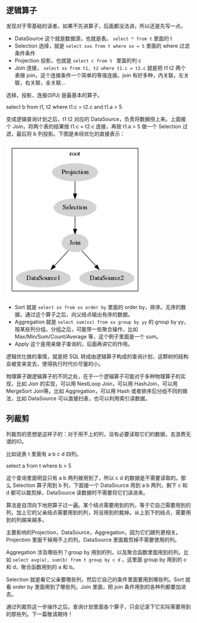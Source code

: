 ## 逻辑算子

发现对于零基础的读者，如果不先讲算子，后面都没法讲。所以还是先写一点。

* DataSource 这个就是数据源，也就是表。 `select * from t` 里面的 t
* Selection 选择，就是 `select xxx from t where xx = 5` 里面的 where 过滤条件条件
* Projection 投影，也就是 `select c from t ` 里面的列 c
* Join 连接， `select xx from t1, t2 where t1.c = t2.c` 就是把 t1 t2 两个表做 join，这个连接条件一个简单的等值连接。join 有好多种，内关联，左关联，右关联，全关联...

选择，投影，连接(SPJ) 是最基本的算子。

select b from t1, t2 where t1.c = t2.c and t1.a > 5

变成逻辑查询计划之后，t1 t2 对应的 DataSource，负责将数据捞上来。上面接个 Join，将两个表的结果按 t1.c = t2.c 连接，再按 t1.a > 5 做一个 Selection 过滤，最后将 b 列投影。下图是未经优化的直接表示：

![](../static/spj.png)

* Sort 就是 `select xx from xx order by` 里面的 order by，排序。无序的数据，通过这个算子之后，向父结点输出有序的数据。
* Aggregation 就是 `select sum(xx) from xx group by yy` 的 group by yy，按某些列分组。分组之后，可能带一些聚合操作，比如 Max/Min/Sum/Count/Average 等，这个例子里面是一个 sum。
* Apply 这个是用来做子查询的，后面再讲它的作用。

逻辑优化做的事情，就是把 SQL 转成由逻辑算子构成的查询计划，这颗树的结构会被变来变去，使得执行时代价尽量的小。

物理算子跟逻辑算子的不同之处，在于一个逻辑算子可能对于多种物理算子的实现，比如 Join 的实现，可以用 NestLoop Join，可以用 HashJoin，可以用 MergeSort Join等。比如 Aggregation，可以用 Hash 或者排序后分组不同的做法，比如 DataSource 可以直接扫表，也可以利用索引读数据。

## 列裁剪

列裁剪的思想是这样子的：对于用不上的列，没有必要读取它们的数据，去浪费无谓的IO。

比如说表 t 里面有 a b c d 四列。

select a from t where b > 5

这个查询里面明显只有 a b 两列被用到了，所以 c d 的数据是不需要读取的。那么 Selection 算子用到 b 列，下面接一个 DataSource 用到 a b 两列，剩下 c 和 d 都可以裁剪掉，DataSource 读数据时不需要将它们读进来。

算法是自顶向下地把算子过一遍。某个结点需要用到的列，等于它自己需要用到的列，加上它的父亲结点需要用到的列，将没用到的裁掉。从上到下的结点，需要用到的列越来越多。

主要影响的Projection，DataSource，Aggregation，因为它们跟列更相关。Projection 里面干掉用不上的列。DataSource 里面裁剪掉不需要使用的列。 

Aggregation 涉及哪些列？group by 用到的列，以及聚合函数里面用到的列。比如 `select avg(a), sum(b) from t group by c d` ，这里面 group by 用到的 c 和 d，聚合函数用到的 a 和 b。

Selection 就是看它父亲要哪些列，然后它自己的条件里面要用到哪些列。Sort 就看 order by 里面用到了哪些列。Join 里面，把 join 条件用到的各种列都要加进去。

通过列裁剪这一步操作之后，查询计划里面各个算子，只会记录下它实际需要用到的那些列。下一篇敬请期待！
